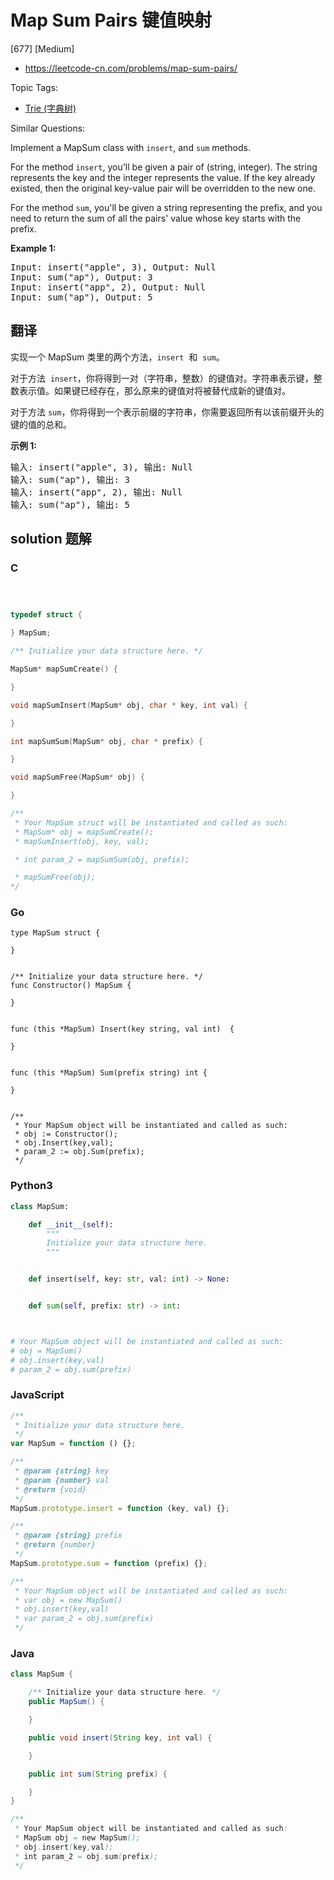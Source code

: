 # Map Sum Pairs 键值映射

[677] [Medium]

- https://leetcode-cn.com/problems/map-sum-pairs/

Topic Tags:

- [Trie (字典树)](https://leetcode-cn.com/tag/trie/)

Similar Questions:

Implement a MapSum class with `insert`, and `sum` methods.

For the method `insert`, you'll be given a pair of (string, integer). The string represents the key and the integer represents the value. If the key already existed, then the original key-value pair will be overridden to the new one.

For the method `sum`, you'll be given a string representing the prefix, and you need to return the sum of all the pairs' value whose key starts with the prefix.

**Example 1:**

<pre>Input: insert("apple", 3), Output: Null
Input: sum("ap"), Output: 3
Input: insert("app", 2), Output: Null
Input: sum("ap"), Output: 5
</pre>

## 翻译

实现一个 MapSum 类里的两个方法，`insert`  和  `sum`。

对于方法  `insert`，你将得到一对（字符串，整数）的键值对。字符串表示键，整数表示值。如果键已经存在，那么原来的键值对将被替代成新的键值对。

对于方法 `sum`，你将得到一个表示前缀的字符串，你需要返回所有以该前缀开头的键的值的总和。

**示例 1:**

<pre>输入: insert("apple", 3), 输出: Null
输入: sum("ap"), 输出: 3
输入: insert("app", 2), 输出: Null
输入: sum("ap"), 输出: 5
</pre>

## solution 题解

### C

```c



typedef struct {

} MapSum;

/** Initialize your data structure here. */

MapSum* mapSumCreate() {

}

void mapSumInsert(MapSum* obj, char * key, int val) {

}

int mapSumSum(MapSum* obj, char * prefix) {

}

void mapSumFree(MapSum* obj) {

}

/**
 * Your MapSum struct will be instantiated and called as such:
 * MapSum* obj = mapSumCreate();
 * mapSumInsert(obj, key, val);

 * int param_2 = mapSumSum(obj, prefix);

 * mapSumFree(obj);
*/
```

### Go

```golang
type MapSum struct {

}


/** Initialize your data structure here. */
func Constructor() MapSum {

}


func (this *MapSum) Insert(key string, val int)  {

}


func (this *MapSum) Sum(prefix string) int {

}


/**
 * Your MapSum object will be instantiated and called as such:
 * obj := Constructor();
 * obj.Insert(key,val);
 * param_2 := obj.Sum(prefix);
 */
```

### Python3

```python
class MapSum:

    def __init__(self):
        """
        Initialize your data structure here.
        """


    def insert(self, key: str, val: int) -> None:


    def sum(self, prefix: str) -> int:



# Your MapSum object will be instantiated and called as such:
# obj = MapSum()
# obj.insert(key,val)
# param_2 = obj.sum(prefix)
```

### JavaScript

```javascript
/**
 * Initialize your data structure here.
 */
var MapSum = function () {};

/**
 * @param {string} key
 * @param {number} val
 * @return {void}
 */
MapSum.prototype.insert = function (key, val) {};

/**
 * @param {string} prefix
 * @return {number}
 */
MapSum.prototype.sum = function (prefix) {};

/**
 * Your MapSum object will be instantiated and called as such:
 * var obj = new MapSum()
 * obj.insert(key,val)
 * var param_2 = obj.sum(prefix)
 */
```

### Java

```java
class MapSum {

    /** Initialize your data structure here. */
    public MapSum() {

    }

    public void insert(String key, int val) {

    }

    public int sum(String prefix) {

    }
}

/**
 * Your MapSum object will be instantiated and called as such:
 * MapSum obj = new MapSum();
 * obj.insert(key,val);
 * int param_2 = obj.sum(prefix);
 */
```
